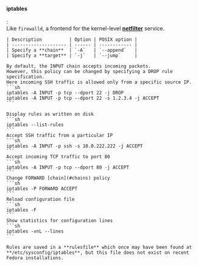 #### iptables
:   
    Like `firewalld`, a frontend for the kernel-level [**netfilter**](#netfilter) service. 

    | Description          | Option | POSIX option |
    | -------------------- | ------ | ------------ |
    | Specify a **chain**  | `-A`   | `--append`   |
    | Specify a **target** | `-j`   | `--jump`     |

    By default, the INPUT chain accepts incoming packets.
    However, this policy can be changed by specifying a DROP rule specification.
    Here incoming SSH traffic is allowed only from a specific source IP.
    ```sh
    iptables -A INPUT -p tcp --dport 22 -j DROP
    iptables -A INPUT -p tcp --dport 22 -s 1.2.3.4 -j ACCEPT
    ```

    Display rules as written on disk
    ```sh
    iptables --list-rules
    ```
    Accept SSH traffic from a particular IP
    ```sh
    iptables -A INPUT -p ssh -s 10.0.222.222 -j ACCEPT
    ```
    Accept incoming TCP traffic to port 80
    ```sh
    iptables -A INPUT -p tcp --dport 80 -j ACCEPT
    ```
    Change FORWARD [chain](#chains) policy
    ```sh
    iptables -P FORWARD ACCEPT
    ```
    Reload configuration file
    ```sh
    iptables -F
    ```
    Show statistics for configuration lines
    ```sh
    iptables -vnL --lines
    ```

    Rules are saved in a **rulesfile** which once may have been found at **/etc/sysconfig/iptables**, but this file does not exist on recent Fedora installations.

